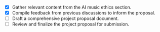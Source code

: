 - [x] Gather relevant content from the AI music ethics section.
- [x] Compile feedback from previous discussions to inform the proposal.
- [ ] Draft a comprehensive project proposal document.
- [ ] Review and finalize the project proposal for submission.